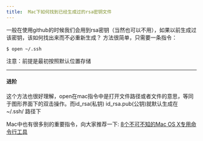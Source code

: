 ```yaml
---
title:  Mac下如何找到已经生成过的rsa密钥文件
---
```




一般在使用github的时候我们会用到rsa密钥（当然也可以不用），如果以前生成过该密钥，该如何找出来而不必重新生成？
方法很简单，只需要一条指令：  

    $ open ~/.ssh 
    
<!--more-->
    
注意：前提是最初按照默认位置存储

---

#### 进阶

这个方法也很好理解，open在mac指令中是打开文件路径或者文件的意思，等同于图形界面下的双击操作。而id_rsa(私钥) id_rsa.pub(公钥)就默认生成在 ~/.ssh/ 路径下

Mac中也有很多别的重要指令，向大家推荐一下:
[8个不可不知的Mac OS X专用命令行工具](https://segmentfault.com/a/1190000000509514)







